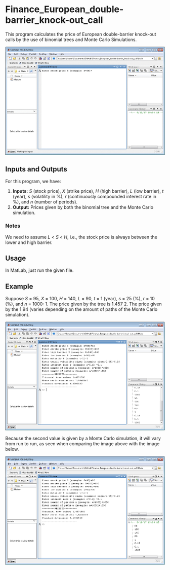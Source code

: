 # Finance_European_double-barrier_knock-out_call

This program calculates the price of European double-barrier knock-out calls by the use of binomial trees and Monte Carlo Simulations.

![demo](/images/demo.gif)

## Inputs and Outputs

For this program, we have:
1. **Inputs:** *S* (stock price), *X* (strike price), *H* (high barrier), *L* (low barrier), *t* (year), *s* (volatility in %), *r* (continuously compounded interest rate in %), and *n* (number of periods). 
2. **Output:** Prices given by both the binomial tree and the Monte Carlo simulation.

### Notes

We need to assume *L* < *S* < *H*, i.e., the stock price is always between the lower and high barrier.

## Usage
In MatLab, just run the given file.

## Example
Suppose *S* = 95, *X* = 100, *H* = 140, *L* = 90, *t* = 1 (year), *s* = 25 (%), *r* = 10 (%), and *n* = 1000:
	1. The price given by the tree is 1.457
	2. The price given by the 1.94 (varies depending on the amount of paths of the Monte Carlo simulation).

![demo](/images/pic18_c.png)

Because the second value is given by a Monte Carlo simulation, it will vary from run to run, as seen when comparing the image above with the image below.

![demo2](/images/pic18.png)